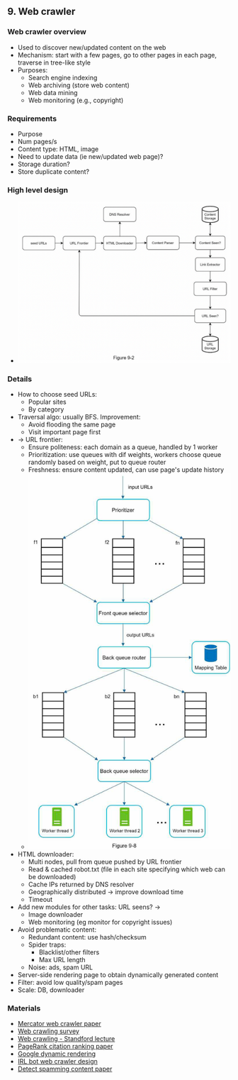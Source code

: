 ## 9. Web crawler
### Web crawler overview
- Used to discover new/updated content on the web
- Mechanism: start with a few pages, go to other pages in each page, traverse in tree-like style
- Purposes:
  - Search engine indexing
  - Web archiving (store web content)
  - Web data mining
  - Web monitoring (e.g., copyright)
### Requirements
- Purpose
- Num pages/s
- Content type: HTML, image
- Need to update data (ie new/updated web page)?
- Storage duration?
- Store duplicate content?
### High level design
- <img src="./resources/9.2.png" width="700"/>
### Details
- How to choose seed URLs:
  - Popular sites
  - By category
- Traversal algo: usually BFS. Improvement:
  - Avoid flooding the same page
  - Visit important page first
- -> URL frontier:
  - Ensure politeness: each domain as a queue, handled by 1 worker
  - Prioritization: use queues with dif weights, workers choose queue randomly based on weight, put to queue router
  - Freshness: ensure content updated, can use page's update history
  - <img src="./resources/9.8.png" width="500"/>
- HTML downloader:
  - Multi nodes, pull from queue pushed by URL frontier
  - Read & cached robot.txt (file in each site specifying which web can be downloaded)
  - Cache IPs returned by DNS resolver
  - Geographically distributed -> improve download time
  - Timeout
- Add new modules for other tasks: URL seens? ->
  - Image downloader
  - Web monitoring (eg monitor for copyright issues)
- Avoid problematic content:
  - Redundant content: use hash/checksum
  - Spider traps:
    - Blacklist/other filters
    - Max URL length
  - Noise: ads, spam URL
- Server-side rendering page to obtain dynamically generated content
- Filter: avoid low quality/spam pages
- Scale: DB, downloader
### Materials
- [Mercator web crawler paper](https://courses.cs.washington.edu/courses/cse454/15wi/papers/mercator.pdf)
- [Web crawling survey](http://infolab.stanford.edu/~olston/publications/crawling_survey.pdf)
- [Web crawling - Standford lecture](https://www.ics.uci.edu/~lopes/teaching/cs221W12/slides/Lecture05.pdf)
- [PageRank citation ranking paper](http://ilpubs.stanford.edu:8090/422/1/1999-66.pdf)
- [Google dynamic rendering](https://developers.google.com/search/docs/advanced/javascript/dynamic-rendering)
- [IRL bot web crawler design](https://irl.cse.tamu.edu/people/hsin-tsang/papers/www2008.pdf)
- [Detect spamming content paper](http://airweb.cse.lehigh.edu/2006/urvoy.pdf)